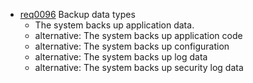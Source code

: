 * [req0096](https://github.com/DomainDrivenArchitecture/ddaRequirement/blob/ali/en/requirements/req0096.md) Backup data types
  * The system backs up application data.
  * alternative: The system backs up application code
  * alternative: The system backs up configuration
  * alternative: The system backs up log data
  * alternative: The system backs up security log data